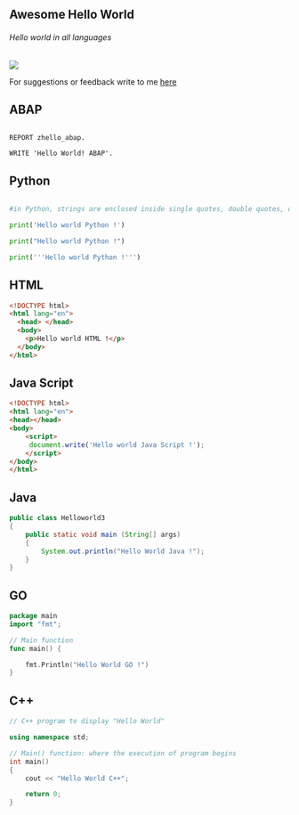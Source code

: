 ## Awesome Hello World
###### Hello world in all languages
![](https://camo.githubusercontent.com/64f8905651212a80869afbecbf0a9c52a5d1e70beab750dea40a994fa9a9f3c6/68747470733a2f2f617765736f6d652e72652f62616467652e737667)

For suggestions or feedback write to me [here](https://github.com/yasinnaal/awesome-hello-world/issues)

## ABAP

```ABAP

REPORT zhello_abap.

WRITE 'Hello World! ABAP'.

```

## Python 

```Python

#in Python, strings are enclosed inside single quotes, double quotes, or triple quotes.

print('Hello world Python !')

print("Hello world Python !")

print('''Hello world Python !''')


```

## HTML

```HTML
<!DOCTYPE html>
<html lang="en">
  <head> </head>
  <body>
    <p>Hello world HTML !</p>
  </body>
</html>
```

## Java Script

```HTML
<!DOCTYPE html>
<html lang="en">
<head></head>
<body>
    <script>    
     document.write('Hello world Java Script !');
    </script>
</body>
</html>
```

## Java

```JAVA
public class Helloworld3 
{
    public static void main (String[] args)
    {
        System.out.println("Hello World Java !");
    }    
}          

```

## GO

```GO
package main
import "fmt";

// Main function
func main() {

	fmt.Println("Hello World GO !")
}

```

## C++
```C++
// C++ program to display "Hello World"

using namespace std;

// Main() function: where the execution of program begins
int main()
{
	cout << "Hello World C++";

	return 0;
}

```
